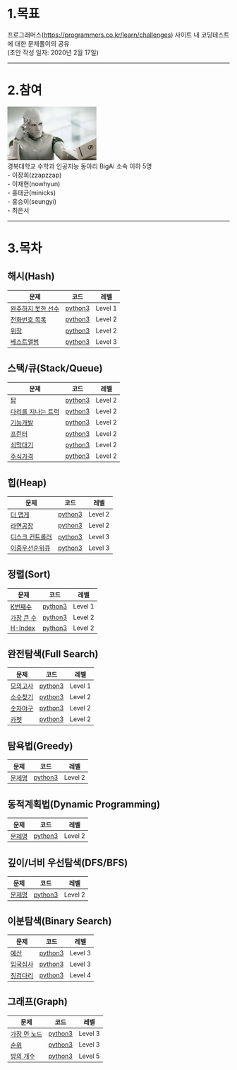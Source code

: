 # 1.목표
프로그래머스(https://programmers.co.kr/learn/challenges) 사이트 내 코딩테스트에 대한 문제풀이의 공유   
(초안 작성 일자: 2020년 2월 17일)

***

# 2.참여
<img src="BigAi.jpg" width="40%" height="30%" title="px(픽셀) 크기 설정" alt="BigAi"></img>   
경북대학교 수학과 인공지능 동아리 BigAi 소속 이하 5명   
	- 이장희(zzapzzap)  
	- 이재현(nowhyun)   
	- 홍태균(minicks)   
	- 홍승이(seungyi)  
	- 최은서   

***

# 3.목차
## 해시(Hash)
| 문제 | 코드 | 레벨 |
| ------------- |:-------------:|:-------:|
| [완주하지 못한 선수](https://programmers.co.kr/learn/courses/30/lessons/42576?language=python3) | [python3](HashTable_Q1_완주선수.ipynb) | Level 1 |
| [전화번호 목록](https://programmers.co.kr/learn/courses/30/lessons/42577) | [python3](깃허브내파일경로) | Level 2 |
| [위장](https://programmers.co.kr/learn/courses/30/lessons/42578?language=python3) | [python3](깃허브내파일경로) | Level 2 |
| [베스트앨범](https://programmers.co.kr/learn/courses/30/lessons/42579?language=python3) | [python3](깃허브내파일경로) | Level 3 |


## 스택/큐(Stack/Queue)
| 문제 | 코드 | 레벨 |
| ------------- |:-------------:|:-------:|
| [탑](https://programmers.co.kr/learn/courses/30/lessons/42588?language=python3) | [python3](깃허브내파일경로) | Level 2 |
| [다리를 지나는 트럭](https://programmers.co.kr/learn/courses/30/lessons/42583) | [python3](깃허브내파일경로) | Level 2 |
| [기능개발](https://programmers.co.kr/learn/courses/30/lessons/42586) | [python3](깃허브내파일경로) | Level 2 |
| [프린터](https://programmers.co.kr/learn/courses/30/lessons/42587?language=python3) | [python3](깃허브내파일경로) | Level 2 |
| [쇠막대기](https://programmers.co.kr/learn/courses/30/lessons/42585?language=python3) | [python3](깃허브내파일경로) | Level 2 |
| [주식가격](https://programmers.co.kr/learn/courses/30/lessons/42584?language=python3) | [python3](깃허브내파일경로) | Level 2 |


## 힙(Heap)
| 문제 | 코드 | 레벨 |
| ------------- |:-------------:|:-------:|
| [더 맵게](https://programmers.co.kr/learn/courses/30/lessons/42626) | [python3](깃허브내파일경로) | Level 2 |
| [라면공장](https://programmers.co.kr/learn/courses/30/lessons/42629) | [python3](깃허브내파일경로) | Level 2 |
| [디스크 컨트롤러](https://programmers.co.kr/learn/courses/30/lessons/42627) | [python3](깃허브내파일경로) | Level 3 |
| [이중우선순위큐](https://programmers.co.kr/learn/courses/30/lessons/42628) | [python3](깃허브내파일경로) | Level 3 |


## 정렬(Sort)
| 문제 | 코드 | 레벨 |
| ------------- |:-------------:|:-------:|
| [K번째수](https://programmers.co.kr/learn/courses/30/lessons/42748) | [python3](깃허브내파일경로) | Level 1 |
| [가장 큰 수](https://programmers.co.kr/learn/courses/30/lessons/42746) | [python3](깃허브내파일경로) | Level 2 |
| [H-Index](https://programmers.co.kr/learn/courses/30/lessons/42747) | [python3](깃허브내파일경로) | Level 2 |


## 완전탐색(Full Search)
| 문제 | 코드 | 레벨 |
| ------------- |:-------------:|:-------:|
| [모의고사](https://programmers.co.kr/learn/courses/30/lessons/42840) | [python3](깃허브내파일경로) | Level 1  |
| [소수찾기](https://programmers.co.kr/learn/courses/30/lessons/42839) | [python3](깃허브내파일경로) | Level 2  |
| [숫자야구](https://programmers.co.kr/learn/courses/30/lessons/42841) | [python3](깃허브내파일경로) | Level 2  |
| [카펫](https://programmers.co.kr/learn/courses/30/lessons/42842) | [python3](깃허브내파일경로) | Level 2  |

## 탐욕법(Greedy)
| 문제 | 코드 | 레벨 |
| ------------- |:-------------:|:-------:|
| [문제명](문제주소) | [python3](깃허브내파일경로) | Level 2 |

## 동적계획법(Dynamic Programming)
| 문제 | 코드 | 레벨 |
| ------------- |:-------------:|:-------:|
| [문제명](문제주소) | [python3](깃허브내파일경로) | Level 2 |

## 깊이/너비 우선탐색(DFS/BFS)
| 문제 | 코드 | 레벨 |
| ------------- |:-------------:|:-------:|
| [문제명](문제주소) | [python3](깃허브내파일경로) | Level 2 |

## 이분탐색(Binary Search)
| 문제 | 코드 | 레벨 |
| ------------- |:-------------:|:-------:|
| [예산](https://programmers.co.kr/learn/courses/30/lessons/43237) | [python3](https://github.com/nowhyun/programmers_coding_test/tree/master/Binary_Search) | Level 3 |
| [입국심사](https://programmers.co.kr/learn/courses/30/lessons/43238) | [python3](깃허브내파일경로) | Level 3 |
| [징검다리](https://programmers.co.kr/learn/courses/30/lessons/43236) | [python3](깃허브내파일경로) | Level 4 |

## 그래프(Graph)
| 문제 | 코드 | 레벨 |
| ------------- |:-------------:|:-------:|
| [가장 먼 노드](https://programmers.co.kr/learn/courses/30/lessons/49189) | [python3](깃허브내파일경로) | Level 3 |
| [순위](https://programmers.co.kr/learn/courses/30/lessons/49191) | [python3](깃허브내파일경로) | Level 3 |
| [방의 개수](https://programmers.co.kr/learn/courses/30/lessons/49190) | [python3](깃허브내파일경로) | Level 5 |

